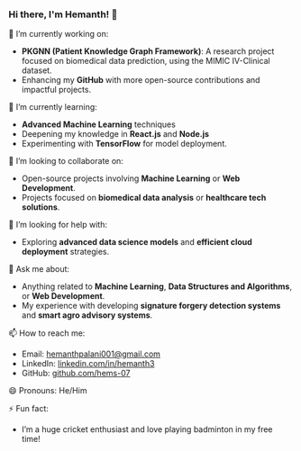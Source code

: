 <!--
**hems-07/hems-07** is a ✨ _special_ ✨ repository because its `README.md` (this file) appears on your GitHub profile.
-->

### Hi there, I'm Hemanth! 👋

🔭 I’m currently working on:
- **PKGNN (Patient Knowledge Graph Framework)**: A research project focused on biomedical data prediction, using the MIMIC IV-Clinical dataset.
- Enhancing my **GitHub** with more open-source contributions and impactful projects.

🌱 I’m currently learning:
- **Advanced Machine Learning** techniques
- Deepening my knowledge in **React.js** and **Node.js**
- Experimenting with **TensorFlow** for model deployment.

👯 I’m looking to collaborate on:
- Open-source projects involving **Machine Learning** or **Web Development**.
- Projects focused on **biomedical data analysis** or **healthcare tech solutions**.

🤔 I’m looking for help with:
- Exploring **advanced data science models** and **efficient cloud deployment** strategies.

💬 Ask me about:
- Anything related to **Machine Learning**, **Data Structures and Algorithms**, or **Web Development**.
- My experience with developing **signature forgery detection systems** and **smart agro advisory systems**.

📫 How to reach me:
- Email: [hemanthpalani001@gmail.com](mailto:hemanthpalani001@gmail.com)
- LinkedIn: [linkedin.com/in/hemanth3](https://www.linkedin.com/in/hemanth3)
- GitHub: [github.com/hems-07](https://www.github.com/hems-07)

😄 Pronouns: He/Him

⚡ Fun fact:
- I’m a huge cricket enthusiast and love playing badminton in my free time!
